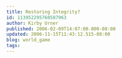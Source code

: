 ```yaml
---
title: Restoring Integrity?
id: 113952295768587963
author: Kirby Urner
published: 2006-02-09T14:07:00.000-08:00
updated: 2006-11-15T11:43:12.515-08:00
blog: world_game
tags: 
---
```


